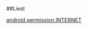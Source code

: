 ##Liest

[android.permission.INTERNET](https://github.com/adkooo/adko/blob/main/Format-android/docs1.xml)
